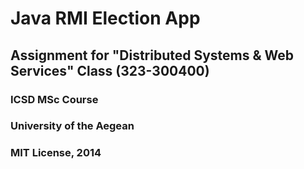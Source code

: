 # Java RMI Election App
## Assignment for "Distributed Systems & Web Services" Class (323-300400)
### ICSD MSc Course
### University of the Aegean
### MIT License, 2014